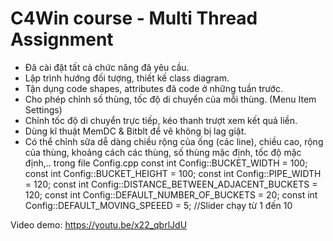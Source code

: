 # C4Win course - Multi Thread Assignment

- Đã cài đặt tất cả chức năng đã yêu cầu.
- Lập trình hướng đối tượng, thiết kế class diagram.
- Tận dụng code shapes, attributes đã code ở những tuần trước.
- Cho phép chỉnh số thùng, tốc độ di chuyển của mỗi thùng. (Menu Item Settings)
- Chỉnh tốc độ di chuyển trực tiếp, kéo thanh trượt xem kết quả liền.
- Dùng kĩ thuật MemDC & Bitblt để vẽ không bị lag giật.
- Có thể chỉnh sữa dễ dàng chiều rộng của ống (các line), chiều cao, rộng của thùng, khoảng cách các thùng, số thùng mặc định, tốc độ mặc định,.. trong file Config.cpp
const int Config::BUCKET_WIDTH = 100;
const int Config::BUCKET_HEIGHT = 100;
const int Config::PIPE_WIDTH = 120;
const int Config::DISTANCE_BETWEEN_ADJACENT_BUCKETS = 120;
const int Config::DEFAULT_NUMBER_OF_BUCKETS = 20;
const int Config::DEFAULT_MOVING_SPEEED = 5; //Slider chạy từ 1 đến 10

Video demo: https://youtu.be/x22_qbrlJdU
